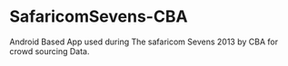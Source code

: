 SafaricomSevens-CBA
===================

Android Based App used during The safaricom Sevens 2013 by CBA for crowd sourcing Data.
